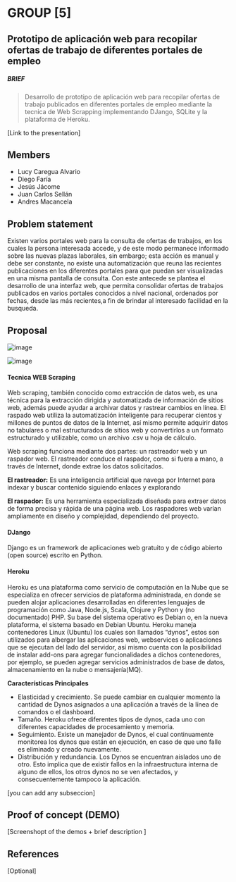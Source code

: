 # GROUP [5]


## Prototipo de aplicación web para recopilar ofertas de trabajo de diferentes portales de empleo

##### BRIEF
> Desarrollo de prototipo de aplicación web para recopilar ofertas de trabajo publicados en diferentes
portales de empleo mediante la tecnica de Web Scrapping implementando DJango, SQLite y la plataforma de Heroku.

[Link to the presentation]

## Members

 - Lucy Caregua Alvario
 - Diego Faría
 - Jesús Jácome
 - Juan Carlos Sellán
 - Andres Macancela



## Problem statement

Existen varios portales web para la consulta de ofertas de trabajos, en los cuales la persona interesada accede, y de este modo permanece informado sobre las nuevas plazas laborales, sin embargo; esta acción es manual y debe ser constante, no existe una automatización que reuna las recientes publicaciones en los diferentes portales para que puedan ser visualizadas en una misma pantalla de consulta.
 Con este antecede se plantea el desarrollo de una interfaz web, que permita consolidar ofertas de trabajos 
publicados en varios portales conocidos a nivel nacional,  ordenados por fechas,  desde las más recientes,a fin de brindar al interesado facilidad en la busqueda.


## Proposal

![image](https://user-images.githubusercontent.com/65081413/82743070-690f8200-9d2b-11ea-9a2f-8b0f55d021a7.png)

![image](https://user-images.githubusercontent.com/65081413/82743056-3cf40100-9d2b-11ea-8dcd-e267f3deb913.png)

#### Tecnica WEB Scraping
Web scraping, también conocido como extracción de datos web, es una técnica para la extracción dirigida y automatizada de información de sitios web, además puede ayudar a archivar datos y rastrear cambios en línea. El raspado web utiliza la automatización inteligente para recuperar cientos y millones de puntos de datos de la Internet, así mismo permite adquirir datos no tabulares o mal estructurados de sitios web y convertirlos a un formato estructurado y utilizable, como un archivo .csv u hoja de cálculo.

Web scraping funciona mediante dos partes: un rastreador web y un raspador web. El rastreador conduce el raspador, como si fuera a mano, a través de Internet, donde extrae los datos solicitados. 

**El rastreador:**
Es una inteligencia artificial que navega por Internet para indexar y buscar contenido siguiendo enlaces y explorando

**El raspador:**
Es una herramienta especializada diseñada para extraer datos de forma precisa y rápida de una página web. Los raspadores web varían ampliamente en diseño y complejidad, dependiendo del proyecto.


#### DJango
Django  es un framework de aplicaciones web gratuito y de código abierto (open source) escrito en Python. 

#### Heroku
Heroku es una plataforma como servicio de computación en la Nube que se especializa en ofrecer servicios de plataforma administrada, en donde se pueden alojar aplicaciones desarrolladas en diferentes lenguajes de programación como Java, Node.js, Scala, Clojure y Python y (no documentado) PHP. Su base del sistema operativo es Debian o, en la nueva plataforma, el sistema basado en Debian Ubuntu.
Heroku maneja contenedores Linux (Ubuntu) los cuales son llamados “dynos”, estos son utilizados para albergar las aplicaciones web, webservices o aplicaciones que se ejecutan del lado del servidor, así mismo cuenta con la posibilidad de instalar add-ons para agregar funcionalidades a dichos contenedores, por ejemplo, se pueden agregar servicios administrados de base de datos, almacenamiento en la nube o mensajería(MQ).

**Características Principales** 
*	Elasticidad y crecimiento. Se puede cambiar en cualquier momento la cantidad de Dynos asignados a una aplicación a través de la línea de comandos o el dashboard.
*	Tamaño. Heroku ofrece diferentes tipos de dynos, cada uno con diferentes capacidades de procesamiento y memoria.
*	Seguimiento. Existe un manejador de Dynos, el cual continuamente monitorea los dynos que están en ejecución, en caso de que uno falle es eliminado y creado nuevamente.
*	Distribución y redundancia. Los Dynos se encuentran aislados uno de otro. Esto implica que de existir fallos en la infraestructura interna de alguno de ellos, los otros dynos no se ven afectados, y consecuentemente tampoco la aplicación.



[you can add any subseccion]


## Proof of concept (DEMO)

[Screenshopt of the demos + brief description ]


## References

[Optional]
